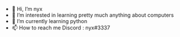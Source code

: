 - 👋 Hi, I’m nyx
- 👀 I’m interested in learning pretty much anything about computers
- 🌱 I’m currently learning python
- 📫 How to reach me 
     Discord : nyx#3337
<!---
nyxx1/nyxx1 is a ✨ special ✨ repository because its `README.md` (this file) appears on your GitHub profile.
You can click the Preview link to take a look at your changes.
--->
